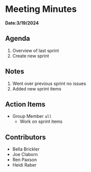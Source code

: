 # Meeting Minutes
**Date:3/19/2024**

## Agenda
1. Overview of last sprint
2. Create new sprint

## Notes
1. Went over previous sprint no issues
2. Added new sprint items

## Action Items
* Group Member `all`
    * Work on sprint items

## Contributors
* Bella Brickler
* Joe Claborn
* Ren Paxson
* Heidi Raber